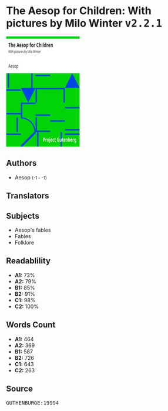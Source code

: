 # The Aesop for Children: With pictures by Milo Winter <kbd>v2.2.1</kbd>

![](./cover.medium.jpg "")

## Authors


 - Aesop <small>(-1 - -1)</small>

## Translators



## Subjects


 - Aesop's fables
 - Fables
 - Folklore

## Readablility


 - **A1:** 73%
 - **A2:** 79%
 - **B1:** 85%
 - **B2:** 91%
 - **C1:** 98%
 - **C2:** 100%

## Words Count


 - **A1:** 464
 - **A2:** 369
 - **B1:** 587
 - **B2:** 726
 - **C1:** 643
 - **C2:** 263

## Source


<kbd>GUTHENBURGE:19994</kbd>
